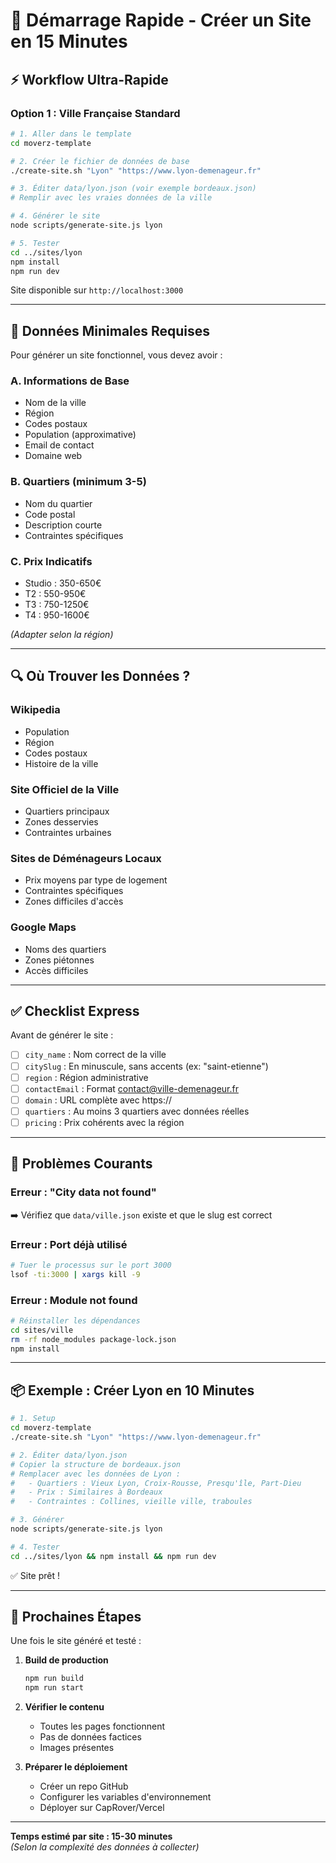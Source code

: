 # 🚀 Démarrage Rapide - Créer un Site en 15 Minutes

## ⚡ Workflow Ultra-Rapide

### Option 1 : Ville Française Standard

```bash
# 1. Aller dans le template
cd moverz-template

# 2. Créer le fichier de données de base
./create-site.sh "Lyon" "https://www.lyon-demenageur.fr"

# 3. Éditer data/lyon.json (voir exemple bordeaux.json)
# Remplir avec les vraies données de la ville

# 4. Générer le site
node scripts/generate-site.js lyon

# 5. Tester
cd ../sites/lyon
npm install
npm run dev
```

Site disponible sur `http://localhost:3000`

---

## 📝 Données Minimales Requises

Pour générer un site fonctionnel, vous devez avoir :

### A. Informations de Base
- Nom de la ville
- Région
- Codes postaux
- Population (approximative)
- Email de contact
- Domaine web

### B. Quartiers (minimum 3-5)
- Nom du quartier
- Code postal
- Description courte
- Contraintes spécifiques

### C. Prix Indicatifs
- Studio : 350-650€
- T2 : 550-950€
- T3 : 750-1250€
- T4 : 950-1600€

*(Adapter selon la région)*

---

## 🔍 Où Trouver les Données ?

### Wikipedia
- Population
- Région
- Codes postaux
- Histoire de la ville

### Site Officiel de la Ville
- Quartiers principaux
- Zones desservies
- Contraintes urbaines

### Sites de Déménageurs Locaux
- Prix moyens par type de logement
- Contraintes spécifiques
- Zones difficiles d'accès

### Google Maps
- Noms des quartiers
- Zones piétonnes
- Accès difficiles

---

## ✅ Checklist Express

Avant de générer le site :

- [ ] `city_name` : Nom correct de la ville
- [ ] `citySlug` : En minuscule, sans accents (ex: "saint-etienne")
- [ ] `region` : Région administrative
- [ ] `contactEmail` : Format contact@ville-demenageur.fr
- [ ] `domain` : URL complète avec https://
- [ ] `quartiers` : Au moins 3 quartiers avec données réelles
- [ ] `pricing` : Prix cohérents avec la région

---

## 🐛 Problèmes Courants

### Erreur : "City data not found"
➡️ Vérifiez que `data/ville.json` existe et que le slug est correct

### Erreur : Port déjà utilisé
```bash
# Tuer le processus sur le port 3000
lsof -ti:3000 | xargs kill -9
```

### Erreur : Module not found
```bash
# Réinstaller les dépendances
cd sites/ville
rm -rf node_modules package-lock.json
npm install
```

---

## 📦 Exemple : Créer Lyon en 10 Minutes

```bash
# 1. Setup
cd moverz-template
./create-site.sh "Lyon" "https://www.lyon-demenageur.fr"

# 2. Éditer data/lyon.json
# Copier la structure de bordeaux.json
# Remplacer avec les données de Lyon :
#   - Quartiers : Vieux Lyon, Croix-Rousse, Presqu'île, Part-Dieu
#   - Prix : Similaires à Bordeaux
#   - Contraintes : Collines, vieille ville, traboules

# 3. Générer
node scripts/generate-site.js lyon

# 4. Tester
cd ../sites/lyon && npm install && npm run dev
```

✅ Site prêt !

---

## 🎯 Prochaines Étapes

Une fois le site généré et testé :

1. **Build de production**
   ```bash
   npm run build
   npm run start
   ```

2. **Vérifier le contenu**
   - Toutes les pages fonctionnent
   - Pas de données factices
   - Images présentes

3. **Préparer le déploiement**
   - Créer un repo GitHub
   - Configurer les variables d'environnement
   - Déployer sur CapRover/Vercel

---

**Temps estimé par site : 15-30 minutes**  
*(Selon la complexité des données à collecter)*

